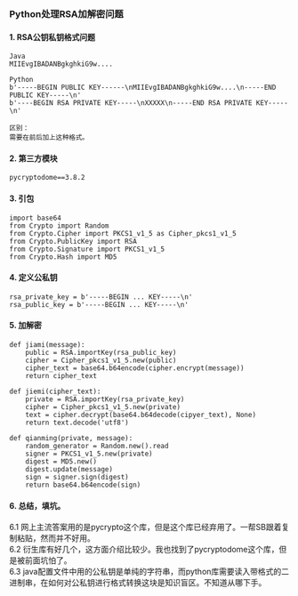 ### Python处理RSA加解密问题

#### 1. RSA公钥私钥格式问题
```
Java
MIIEvgIBADANBgkghkiG9w....

Python
b'-----BEGIN PUBLIC KEY------\nMIIEvgIBADANBgkghkiG9w....\n-----END PUBLIC KEY-----\n'
b'----BEGIN RSA PRIVATE KEY-----\nXXXXX\n-----END RSA PRIVATE KEY-----\n'

区别：
需要在前后加上这种格式。
```
#### 2. 第三方模块
```
pycryptodome==3.8.2
```
#### 3. 引包
```
import base64
from Crypto import Random
from Crypto.Cipher import PKCS1_v1_5 as Cipher_pkcs1_v1_5
from Crypto.PublicKey import RSA
from Crypto.Signature import PKCS1_v1_5
from Crypto.Hash import MD5
```
#### 4. 定义公私钥
```
rsa_private_key = b'-----BEGIN ... KEY-----\n'
rsa_public_key = b'-----BEGIN ... KEY-----\n'
```
#### 5. 加解密
```
def jiami(message):
    public = RSA.importKey(rsa_public_key)
    cipher = Cipher_pkcs1_v1_5.new(public)
    cipher_text = base64.b64encode(cipher.encrypt(message))
    return cipher_text

def jiemi(cipher_text):
    private = RSA.importKey(rsa_private_key)
    cipher = Cipher_pkcs1_v1_5.new(private)
    text = cipher.decrypt(base64.b64decode(cipyer_text), None)
    return text.decode('utf8')
    
def qianming(private, message):
    random_generator = Random.new().read
    signer = PKCS1_v1_5.new(private)
    digest = MD5.new()
    digest.update(message)
    sign = signer.sign(digest)
    return base64.b64encode(sign)
```
#### 6. 总结，填坑。
6.1 网上主流答案用的是pycrypto这个库，但是这个库已经弃用了。一帮SB跟着复制粘贴，然而并不好用。  
6.2 衍生库有好几个，这方面介绍比较少。我也找到了pycryptodome这个库，但是被前面坑怕了。  
6.3 java配置文件中用的公私钥是单纯的字符串，而python库需要读入带格式的二进制串，在如何对公私钥进行格式转换这块是知识盲区。不知道从哪下手。  


